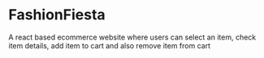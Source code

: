 # FashionFiesta
A react based ecommerce website where users can select an item, check item details, add item to cart and also remove item from cart


